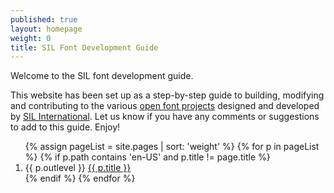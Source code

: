 ```yaml
---
published: true
layout: homepage
weight: 0
title: SIL Font Development Guide
---
```


Welcome to the SIL font development guide.

This website has been set up as a step-by-step guide to building, modifying and contributing to the various [open font projects](http://software.sil.org/fonts) designed and developed by [SIL International](https://www.sil.org). Let us know if you have any comments or suggestions to add to this guide. Enjoy!


<ol class="rectangle-list">
  {% assign pageList = site.pages | sort: 'weight' %}
  {% for p in pageList %}
    {% if p.path contains 'en-US' and p.title != page.title %}
      <li>
        <span class="outlevel">
          {{ p.outlevel }}
        </span>
        <a {% if p.url == page.url %}class="active"{% endif %} href="{{site.baseurl}}{{ p.url }}">
          {{ p.title }}
        </a>
      </li>
    {% endif %}
  {% endfor %}
</ol>
